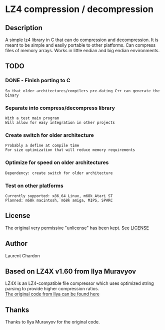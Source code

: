 # LZ4 compression / decompression

## Description
A simple lz4 library in C that can do compression and decompression. It is meant to be simple and easily portable to other platforms. Can compress files of memory arrays. Works in little endian and big endian environments.

## TODO
### DONE - Finish porting to C  
    So that older architectures/compilers pre-dating C++ can generate the binary  
  
### Separate into compress/decompress library  
    With a test main program  
    Will allow for easy integration in other projects  
  
### Create switch for older architecture  
    Probably a define at compile time  
    For size optimization that will reduce memory requirements  
  
### Optimize for speed on older architectures  
    Dependency: create switch for older architecture  
  
### Test on other platforms  
    Currently supported: x86_64 Linux, m68k Atari ST  
    Planned: m68k macintosh, m68k amiga, MIPS, SPARC  
  
## License
The original very permissive "unlicense" has been kept. See [LICENSE](LICENSE)

## Author
Laurent Chardon

## Based on LZ4X v1.60 from Ilya Muravyov
LZ4X is an LZ4-compatible file compressor which uses optimized string parsing to provide higher compression ratios.  
[The original code from Ilya can be found here](https://github.com/encode84/lz4x)

## Thanks
Thanks to Ilya Muravyov for the original code.
